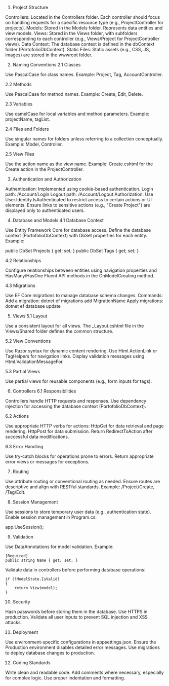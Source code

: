 1. Project Structure

Controllers: Located in the Controllers folder. Each controller should focus on handling requests for a specific resource type (e.g., ProjectController for projects).
Models: Stored in the Models folder. Represents data entities and view models.
Views: Stored in the Views folder, with subfolders corresponding to each controller (e.g., Views/Project for ProjectController views).
Data Context: The database context is defined in the dbContext folder (PortofolioDbContext).
Static Files: Static assets (e.g., CSS, JS, images) are stored in the wwwroot folder.

2. Naming Conventions
2.1 Classes

Use PascalCase for class names.
Example: Project, Tag, AccountController.

2.2 Methods

Use PascalCase for method names.
Example: Create, Edit, Delete.

2.3 Variables

Use camelCase for local variables and method parameters.
Example: projectName, tagList.

2.4 Files and Folders

Use singular names for folders unless referring to a collection conceptually.
Example: Model, Controller.

2.5 View Files

Use the action name as the view name.
Example: Create.cshtml for the Create action in the ProjectController.

3. Authentication and Authorization

Authentication: Implemented using cookie-based authentication.
        Login path: /Account/Login
        Logout path: /Account/Logout
Authorization:
        Use User.Identity.IsAuthenticated to restrict access to certain actions or UI elements.
        Ensure links to sensitive actions (e.g., "Create Project") are displayed only to authenticated users.

4. Database and Models
4.1 Database Context

Use Entity Framework Core for database access.
Define the database context (PortofolioDbContext) with DbSet properties for each entity.
Example:

  public DbSet<Project> Projects { get; set; }
  public DbSet<Tag> Tags { get; set; }

4.2 Relationships

Configure relationships between entities using navigation properties and HasMany/HasOne Fluent API methods in the OnModelCreating method.

4.3 Migrations

Use EF Core migrations to manage database schema changes.
Commands:
Add a migration: dotnet ef migrations add MigrationName
Apply migrations: dotnet ef database update

5. Views
5.1 Layout

Use a consistent layout for all views. The _Layout.cshtml file in the Views/Shared folder defines the common structure.

5.2 View Conventions

Use Razor syntax for dynamic content rendering.
Use Html.ActionLink or TagHelpers for navigation links.
Display validation messages using Html.ValidationMessageFor.

5.3 Partial Views

Use partial views for reusable components (e.g., form inputs for tags).

6. Controllers
6.1 Responsibilities

Controllers handle HTTP requests and responses.
Use dependency injection for accessing the database context (PortofolioDbContext).

6.2 Actions

Use appropriate HTTP verbs for actions:
HttpGet for data retrieval and page rendering.
HttpPost for data submission.
Return RedirectToAction after successful data modifications.

6.3 Error Handling

Use try-catch blocks for operations prone to errors.
Return appropriate error views or messages for exceptions.

7. Routing

Use attribute routing or conventional routing as needed.
Ensure routes are descriptive and align with RESTful standards.
Example: /Project/Create, /Tag/Edit.

8. Session Management

Use sessions to store temporary user data (e.g., authentication state).
Enable session management in Program.cs:

app.UseSession();

9. Validation

Use DataAnnotations for model validation.
Example:

    [Required]
    public string Name { get; set; }

Validate data in controllers before performing database operations:

    if (!ModelState.IsValid)
    {
        return View(model);
    }

10. Security

Hash passwords before storing them in the database.
Use HTTPS in production.
Validate all user inputs to prevent SQL injection and XSS attacks.

11. Deployment

Use environment-specific configurations in appsettings.json.
Ensure the Production environment disables detailed error messages.
Use migrations to deploy database changes to production.

12. Coding Standards

Write clean and readable code.
Add comments where necessary, especially for complex logic.
Use proper indentation and formatting.
